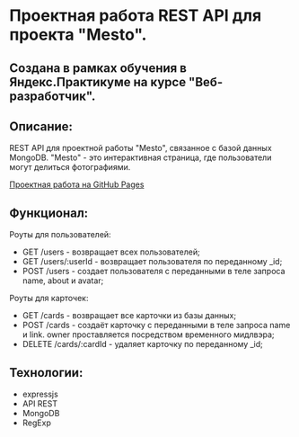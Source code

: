 # Проектная работа REST API для проекта "Mesto".

## Создана в рамках обучения в Яндекс.Практикуме на курсе "Веб-разработчик".

## Описание:
 REST API для проектной работы "Mesto", связанное с базой данных MongoDB.
 "Mesto" - это интерактивная страница, где пользователи могут делиться фотографиями.
 
[Проектная работа на GitHub Pages](https://rama-mosa.github.io/mesto-react/index.html)

## Функционал:
 Роуты для пользователей:
* GET /users - возвращает всех пользователей;
* GET /users/:userId - возвращает пользователя по переданному _id;
* POST /users - создает пользователя с переданными в теле запроса name, about и avatar;

 Роуты для карточек:
* GET /cards - возвращает все карточки из базы данных;
* POST /cards - создаёт карточку с переданными в теле запроса name и link. owner проставляется посредством временного мидлвэра;
* DELETE /cards/:cardId - удаляет карточку по переданному _id;

## Технологии:
* expressjs
* API REST
* MongoDB
* RegExp
